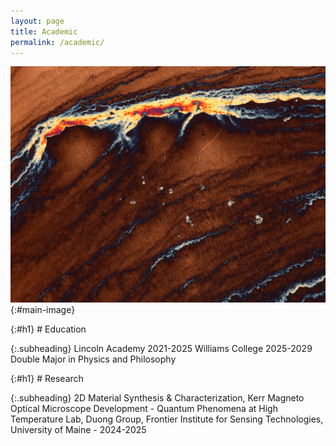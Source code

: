 ```yaml
---
layout: page
title: Academic
permalink: /academic/
---
```


![Image Description](/images/13.jpeg){:#main-image}

{:#h1} # Education

{:.subheading}
Lincoln Academy 2021-2025
Williams College 2025-2029   Double Major in Physics and Philosophy

{:#h1} # Research

{:.subheading}
2D Material Synthesis & Characterization, Kerr Magneto Optical Microscope Development - Quantum Phenomena at High Temperature Lab, Duong Group, Frontier Institute for Sensing Technologies, University of Maine - 2024-2025
